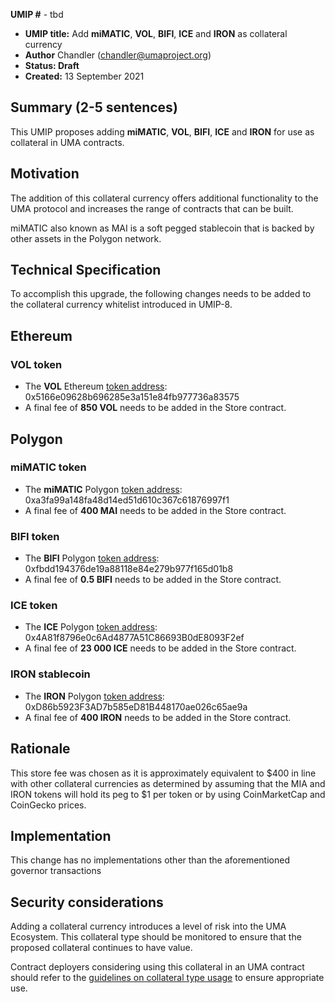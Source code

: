 **UMIP #**  - tbd

-   **UMIP title:** Add **miMATIC**, **VOL**, **BIFI**, **ICE** and **IRON**  as collateral currency 
-   **Author**  Chandler (chandler@umaproject.org)
-   **Status: Draft**
-   **Created:**  13 September 2021


## Summary (2-5 sentences)

This UMIP proposes adding **miMATIC**, **VOL**, **BIFI**, **ICE** and **IRON** for use as collateral in UMA contracts.

## Motivation

The addition of this collateral currency offers additional functionality to the UMA protocol and increases the range of contracts that can be built.

miMATIC also known as MAI is a soft pegged stablecoin that is backed by other assets in the Polygon network.

## Technical Specification

To accomplish this upgrade, the following changes needs to be added to the collateral currency whitelist introduced in UMIP-8.

## Ethereum
### VOL token
-   The **VOL** Ethereum [token address](https://etherscan.io/token/0x5166e09628b696285e3a151e84fb977736a83575): 0x5166e09628b696285e3a151e84fb977736a83575
- A final fee of **850 VOL** needs to be added in the Store contract.

## Polygon 
### miMATIC token
-   The **miMATIC** Polygon [token address](https://polygonscan.com/token/0xa3fa99a148fa48d14ed51d610c367c61876997f1): 0xa3fa99a148fa48d14ed51d610c367c61876997f1 
-   A final fee of **400 MAI** needs to be added in the Store contract.

### BIFI token
- The **BIFI** Polygon [token address](https://polygonscan.com/token/0xfbdd194376de19a88118e84e279b977f165d01b8): 0xfbdd194376de19a88118e84e279b977f165d01b8 
- A final fee of **0.5 BIFI** needs to be added in the Store contract.

### ICE token
- The **ICE** Polygon [token address](https://polygonscan.com/token/0x4A81f8796e0c6Ad4877A51C86693B0dE8093F2ef): 0x4A81f8796e0c6Ad4877A51C86693B0dE8093F2ef
-   A final fee of **23 000 ICE** needs to be added in the Store contract.

### IRON stablecoin
 - The **IRON** Polygon [token address](https://polygonscan.com/token/0xD86b5923F3AD7b585eD81B448170ae026c65ae9a): 0xD86b5923F3AD7b585eD81B448170ae026c65ae9a
 - A final fee of **400 IRON** needs to be added in the Store contract.


## Rationale

This store fee was chosen as it is approximately equivalent to $400 in line with other collateral currencies as determined by assuming that the MIA and IRON tokens will hold its peg to $1 per token or by using CoinMarketCap and CoinGecko prices. 

## Implementation


This change has no implementations other than the aforementioned governor transactions

## Security considerations

Adding a collateral currency introduces a level of risk into the UMA Ecosystem.  This collateral type should be monitored to ensure that the proposed collateral continues to have value.

Contract deployers considering using this collateral in an UMA contract should refer to the [guidelines on collateral type usage](https://docs.umaproject.org/uma-tokenholders/guidence-on-collateral-currency-addition) to ensure appropriate use.



